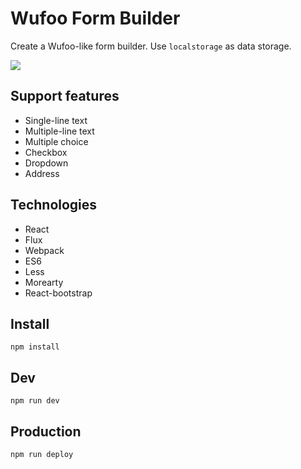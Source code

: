 # Wufoo Form Builder

Create a Wufoo-like form builder. Use `localstorage` as data storage.

![](https://camo.githubusercontent.com/5cb43aa0609a9761b0cb7c82c93d4379c260677b/687474703a2f2f692e696d6775722e636f6d2f69586e7034706f2e706e67)

## Support features
* Single-line text
* Multiple-line text
* Multiple choice
* Checkbox
* Dropdown
* Address

## Technologies
* React
* Flux
* Webpack
* ES6
* Less
* Morearty
* React-bootstrap

## Install
`npm install`

## Dev
`npm run dev`

## Production
`npm run deploy`
